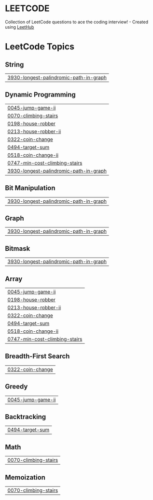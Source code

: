# LEETCODE
Collection of LeetCode questions to ace the coding interview! - Created using [LeetHub](https://github.com/QasimWani/LeetHub)

<!---LeetCode Topics Start-->
# LeetCode Topics
## String
|  |
| ------- |
| [3930-longest-palindromic-path-in-graph](https://github.com/kharsh1211/LEETCODE/tree/master/3930-longest-palindromic-path-in-graph) |
## Dynamic Programming
|  |
| ------- |
| [0045-jump-game-ii](https://github.com/kharsh1211/LEETCODE/tree/master/0045-jump-game-ii) |
| [0070-climbing-stairs](https://github.com/kharsh1211/LEETCODE/tree/master/0070-climbing-stairs) |
| [0198-house-robber](https://github.com/kharsh1211/LEETCODE/tree/master/0198-house-robber) |
| [0213-house-robber-ii](https://github.com/kharsh1211/LEETCODE/tree/master/0213-house-robber-ii) |
| [0322-coin-change](https://github.com/kharsh1211/LEETCODE/tree/master/0322-coin-change) |
| [0494-target-sum](https://github.com/kharsh1211/LEETCODE/tree/master/0494-target-sum) |
| [0518-coin-change-ii](https://github.com/kharsh1211/LEETCODE/tree/master/0518-coin-change-ii) |
| [0747-min-cost-climbing-stairs](https://github.com/kharsh1211/LEETCODE/tree/master/0747-min-cost-climbing-stairs) |
| [3930-longest-palindromic-path-in-graph](https://github.com/kharsh1211/LEETCODE/tree/master/3930-longest-palindromic-path-in-graph) |
## Bit Manipulation
|  |
| ------- |
| [3930-longest-palindromic-path-in-graph](https://github.com/kharsh1211/LEETCODE/tree/master/3930-longest-palindromic-path-in-graph) |
## Graph
|  |
| ------- |
| [3930-longest-palindromic-path-in-graph](https://github.com/kharsh1211/LEETCODE/tree/master/3930-longest-palindromic-path-in-graph) |
## Bitmask
|  |
| ------- |
| [3930-longest-palindromic-path-in-graph](https://github.com/kharsh1211/LEETCODE/tree/master/3930-longest-palindromic-path-in-graph) |
## Array
|  |
| ------- |
| [0045-jump-game-ii](https://github.com/kharsh1211/LEETCODE/tree/master/0045-jump-game-ii) |
| [0198-house-robber](https://github.com/kharsh1211/LEETCODE/tree/master/0198-house-robber) |
| [0213-house-robber-ii](https://github.com/kharsh1211/LEETCODE/tree/master/0213-house-robber-ii) |
| [0322-coin-change](https://github.com/kharsh1211/LEETCODE/tree/master/0322-coin-change) |
| [0494-target-sum](https://github.com/kharsh1211/LEETCODE/tree/master/0494-target-sum) |
| [0518-coin-change-ii](https://github.com/kharsh1211/LEETCODE/tree/master/0518-coin-change-ii) |
| [0747-min-cost-climbing-stairs](https://github.com/kharsh1211/LEETCODE/tree/master/0747-min-cost-climbing-stairs) |
## Breadth-First Search
|  |
| ------- |
| [0322-coin-change](https://github.com/kharsh1211/LEETCODE/tree/master/0322-coin-change) |
## Greedy
|  |
| ------- |
| [0045-jump-game-ii](https://github.com/kharsh1211/LEETCODE/tree/master/0045-jump-game-ii) |
## Backtracking
|  |
| ------- |
| [0494-target-sum](https://github.com/kharsh1211/LEETCODE/tree/master/0494-target-sum) |
## Math
|  |
| ------- |
| [0070-climbing-stairs](https://github.com/kharsh1211/LEETCODE/tree/master/0070-climbing-stairs) |
## Memoization
|  |
| ------- |
| [0070-climbing-stairs](https://github.com/kharsh1211/LEETCODE/tree/master/0070-climbing-stairs) |
<!---LeetCode Topics End-->